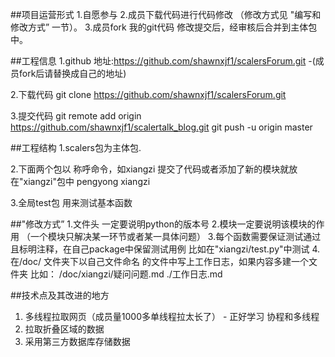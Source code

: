 ##项目运营形式
1.自愿参与
2.成员下载代码进行代码修改 （修改方式见 "编写和修改方式” 一节）。
3.成员fork 我的git代码 修改提交后，经审核后合并到主体包中。


##工程信息
1.github 地址:https://github.com/shawnxjf1/scalersForum.git -(成员fork后请替换成自己的地址)

2.下载代码
git clone  https://github.com/shawnxjf1/scalersForum.git

3.提交代码
git remote add origin https://github.com/shawnxjf1/scalertalk_blog.git
git push -u origin master

##工程结构
1.scalers包为主体包.

2.下面两个包以 称呼命令，如xiangzi 提交了代码或者添加了新的模块就放在"xiangzi"包中
pengyong
xiangzi

3.全局test包 用来测试基本函数


##"修改方式”
1.文件头 一定要说明python的版本号
2.模块一定要说明该模块的作用 （一个模块只解决某一环节或者某一具体问题）
3.每个函数需要保证测试通过且标明注释，在自己package中保留测试用例 比如在"xiangzi/test.py"中测试
4.在/doc/ 文件夹下以自己文件命名 的文件中写上工作日志，如果内容多建一个文件夹  比如：
/doc/xiangzi/疑问问题.md 
            ./工作日志.md

##技术点及其改进的地方
1. 多线程拉取网页（成员量1000多单线程拉太长了） - 正好学习 协程和多线程
2. 拉取折叠区域的数据
3. 采用第三方数据库存储数据


